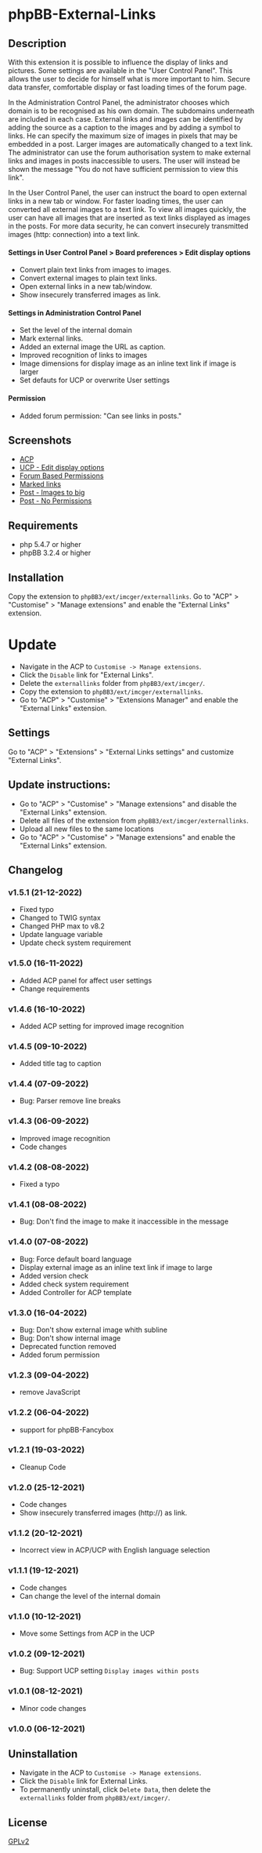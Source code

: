 # phpBB-External-Links

## Description
With this extension it is possible to influence the display of links and pictures. Some settings are available in the "User Control Panel". This allows the user to decide for himself what is more important to him. Secure data transfer, comfortable display or fast loading times of the forum page.

In the Administration Control Panel, the administrator chooses which domain is to be recognised as his own domain. The subdomains underneath are included in each case.
External links and images can be identified by adding the source as a caption to the images and by adding a symbol to links.
He can specify the maximum size of images in pixels that may be embedded in a post. Larger images are automatically changed to a text link.
The administrator can use the forum authorisation system to make external links and images in posts inaccessible to users. The user will instead be shown the message "You do not have sufficient permission to view this link".

In the User Control Panel, the user can instruct the board to open external links in a new tab or window.
For faster loading times, the user can converted all external images to a text link.
To view all images quickly, the user can have all images that are inserted as text links displayed as images in the posts.
For more data security, he can convert insecurely transmitted images (http: connection) into a text link.

#### Settings in User Control Panel > Board preferences > Edit display options
- Convert plain text links from images to images.
- Convert external images to plain text links.
- Open external links in a new tab/window.
- Show insecurely transferred images as link.

#### Settings in Administration Control Panel
- Set the level of the internal domain
- Mark external links.
- Added an external image the URL as caption.
- Improved recognition of links to images
- Image dimensions for display image as an inline text link if image is larger
- Set defauts for UCP or overwrite User settings

#### Permission
- Added forum permission: "Can see links in posts."

## Screenshots
- [ACP](https://raw.githubusercontent.com/IMC-GER/images/main/screenshots/externallinks/de/acp.jpg)
- [UCP - Edit display options](https://raw.githubusercontent.com/IMC-GER/images/main/screenshots/externallinks/de/ucp.jpg)
- [Forum Based Permissions](https://raw.githubusercontent.com/IMC-GER/images/main/screenshots/externallinks/de/permission.jpg)
- [Marked links](https://raw.githubusercontent.com/IMC-GER/images/main/screenshots/externallinks/de/post_image.jpg)
- [Post - Images to big](https://raw.githubusercontent.com/IMC-GER/images/main/screenshots/externallinks/de/post_error.jpg)
- [Post - No Permissions](https://raw.githubusercontent.com/IMC-GER/images/main/screenshots/externallinks/de/post_permission.jpg)

## Requirements
- php 5.4.7 or higher
- phpBB 3.2.4 or higher

## Installation
Copy the extension to `phpBB3/ext/imcger/externallinks`.
Go to "ACP" > "Customise" > "Manage extensions" and enable the "External Links" extension.

# Update
- Navigate in the ACP to `Customise -> Manage extensions`.
- Click the `Disable` link for "External Links".
- Delete the `externallinks` folder from `phpBB3/ext/imcger/`.
- Copy the extension to `phpBB3/ext/imcger/externallinks`.
- Go to "ACP" > "Customise" > "Extensions Manager" and enable the "External Links" extension.

## Settings
Go to "ACP" > "Extensions" > "External Links settings" and customize "External Links".

## Update instructions:
- Go to "ACP" > "Customise" > "Manage extensions" and disable the "External Links" extension.
- Delete all files of the extension from `phpBB3/ext/imcger/externallinks`.
- Upload all new files to the same locations
- Go to "ACP" > "Customise" > "Manage extensions" and enable the "External Links" extension.

## Changelog

### v1.5.1 (21-12-2022)
- Fixed typo
- Changed to TWIG syntax
- Changed PHP max to v8.2
- Update language variable
- Update check system requirement

### v1.5.0 (16-11-2022)
- Added ACP panel for affect user settings
- Change requirements

### v1.4.6 (16-10-2022)
- Added ACP setting for improved image recognition

### v1.4.5 (09-10-2022)
- Added title tag to caption

### v1.4.4 (07-09-2022)
- Bug: Parser remove line breaks

### v1.4.3 (06-09-2022)
- Improved image recognition
- Code changes

### v1.4.2 (08-08-2022)
- Fixed a typo

### v1.4.1 (08-08-2022)
- Bug: Don't find the image to make it inaccessible in the message

### v1.4.0 (07-08-2022)
- Bug: Force default board language
- Display external image as an inline text link if image to large
- Added version check
- Added check system requirement
- Added Controller for ACP template

### v1.3.0 (16-04-2022)
- Bug: Don't show external image whith subline
- Bug: Don't show internal image
- Deprecated function removed
- Added forum permission

### v1.2.3 (09-04-2022)
- remove JavaScript

### v1.2.2 (06-04-2022)
- support for phpBB-Fancybox

### v1.2.1 (19-03-2022)
- Cleanup Code

### v1.2.0 (25-12-2021)
- Code changes
- Show insecurely transferred images (http://) as link.

### v1.1.2 (20-12-2021)
- Incorrect view in ACP/UCP with English language selection

### v1.1.1 (19-12-2021)
- Code changes
- Can change the level of the internal domain

### v1.1.0 (10-12-2021)
- Move some Settings from ACP in the UCP

### v1.0.2 (09-12-2021)
- Bug: Support UCP setting `Display images within posts`

### v1.0.1 (08-12-2021)
- Minor code changes

### v1.0.0 (06-12-2021)

## Uninstallation
- Navigate in the ACP to `Customise -> Manage extensions`.
- Click the `Disable` link for External Links.
- To permanently uninstall, click `Delete Data`, then delete the `externallinks` folder from `phpBB3/ext/imcger/`.

## License
[GPLv2](https://www.gnu.org/licenses/old-licenses/gpl-2.0.en.html)
